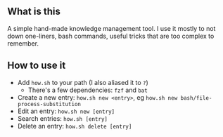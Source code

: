 ## What is this

A simple hand-made knowledge management tool. I use it mostly to not down one-liners, bash commands, useful tricks that are too complex to remember.

## How to use it

- Add `how.sh` to your path (I also aliased it to `?`)
    - There's a few dependencies: `fzf` and `bat`
- Create a new entry: `how.sh new <entry>`, eg `how.sh new bash/file-process-substitution`
- Edit an entry: `how.sh new [entry]`
- Search entries: `how.sh [entry]`
- Delete an entry: `how.sh delete [entry]`

